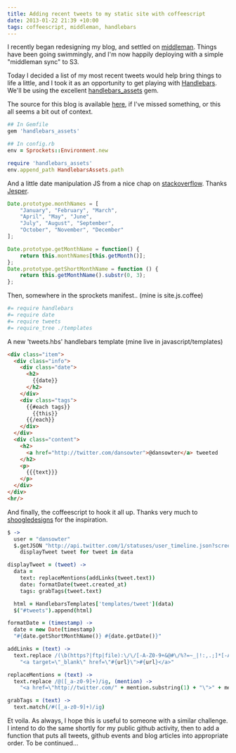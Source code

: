 ```yaml
---
title: Adding recent tweets to my static site with coffeescript
date: 2013-01-22 21:39 +10:00
tags: coffeescript, middleman, handlebars
---
```


I recently began redesigning my blog, and settled on [middleman](http://middlemanapp.com/). Things have been going swimmingly, and I'm now happily deploying with a simple "middleman sync" to S3.

Today I decided a list of my most recent tweets would help bring things to life a little, and I took it as an opportunity to get playing with [Handlebars](http://handlebarsjs.com/). We'll be using the excellent [handlebars_assets](https://github.com/leshill/handlebars_assets) gem.

The source for this blog is available [here](https://github.com/dansowter/dansowterdotcom), if I've missed something, or this all seems a bit out of context.

```ruby
## In Gemfile
gem 'handlebars_assets'

## In config.rb
env = Sprockets::Environment.new

require 'handlebars_assets'
env.append_path HandlebarsAssets.path
```

And a little date manipulation JS from a nice chap on [stackoverflow](http://stackoverflow.com/questions/1643320/get-month-name-from-date-using-javascript). Thanks [Jesper](http://stackoverflow.com/users/135589/jesper).

```javascript
Date.prototype.monthNames = [
    "January", "February", "March",
    "April", "May", "June",
    "July", "August", "September",
    "October", "November", "December"
];

Date.prototype.getMonthName = function() {
    return this.monthNames[this.getMonth()];
};
Date.prototype.getShortMonthName = function () {
    return this.getMonthName().substr(0, 3);
};
```

Then, somewhere in the sprockets manifest.. (mine is site.js.coffee)

```coffeescript
#= require handlebars
#= require date
#= require tweets
#= require_tree ./templates
```

A new 'tweets.hbs' handlebars template (mine live in javascript/templates)

```html
<div class="item">
  <div class="info">
    <div class="date">
      <h2>
        {{date}}
      </h2>
    </div>
    <div class="tags">
      {{#each tags}}
        {{this}}
      {{/each}}
    </div>
  </div>
  <div class="content">
    <h2>
      <a href="http://twitter.com/dansowter">@dansowter</a> tweeted
    </h2>
    <p>
      {{{text}}}
    </p>
  </div>
</div>
<hr/>
```
And finally, the coffeescript to hook it all up. Thanks very much to [shoogledesigns](https://github.com/shoogledesigns/embed-tweets-static-website) for the inspiration.

```coffeescript
$ ->
  user = "dansowter"
  $.getJSON "http://api.twitter.com/1/statuses/user_timeline.json?screen_name=" + user + "&include_rts=1&callback=?", (data) ->
    displayTweet tweet for tweet in data

displayTweet = (tweet) ->
  data =
    text: replaceMentions(addLinks(tweet.text))
    date: formatDate(tweet.created_at)
    tags: grabTags(tweet.text)

  html = HandlebarsTemplates['templates/tweet'](data)
  $("#tweets").append(html)

formatDate = (timestamp) ->
  date = new Date(timestamp)
  "#{date.getShortMonthName()} #{date.getDate()}"

addLinks = (text) ->
  text.replace /(\b(https?|ftp|file):\/\/[-A-Z0-9+&@#\/%?=~_|!:,.;]*[-A-Z0-9+&@#\/%=~_|])/ig, (url) ->
    "<a target=\"_blank\" href=\"#{url}\">#{url}</a>"

replaceMentions = (text) ->
  text.replace /@([_a-z0-9]+)/ig, (mention) ->
    "<a href=\"http://twitter.com/" + mention.substring(1) + "\">" + mention + "</a>"

grabTags = (text) ->
  text.match(/#([_a-z0-9]+)/ig)
```

Et voila. As always, I hope this is useful to someone with a similar challenge. I intend to do the same shortly for my public github activity, then to add a function that puts all tweets, github events and blog articles into appropriate order. To be continued...
